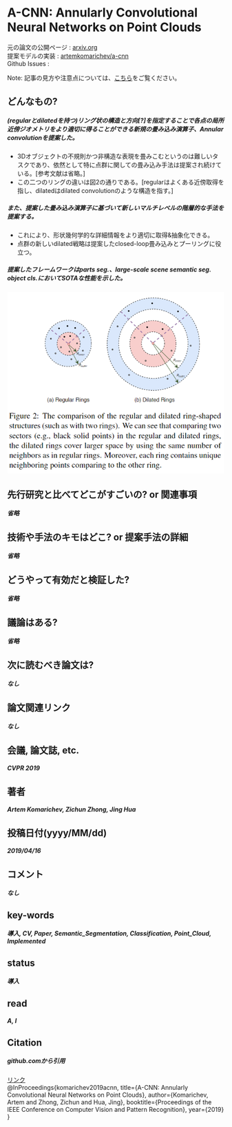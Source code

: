 # A-CNN: Annularly Convolutional Neural Networks on Point Clouds

元の論文の公開ページ : [arxiv.org](https://arxiv.org/pdf/1904.08017.pdf)  
提案モデルの実装 : [artemkomarichev/a-cnn](https://github.com/artemkomarichev/a-cnn)  
Github Issues : []()  

Note: 記事の見方や注意点については、[こちら](/)をご覧ください。

## どんなもの?
##### (regularとdilatedを持つ)リング状の構造と方向[?]を指定することで各点の局所近傍ジオメトリをより適切に得ることができる新規の畳み込み演算子、Annular convolutionを提案した。
- 3Dオブジェクトの不規則かつ非構造な表現を畳みこむというのは難しいタスクであり、依然として特に点群に関しての畳み込み手法は提案され続けている。[参考文献は省略。]
- この二つのリングの違いは図2の通りである。[regularはよくある近傍取得を指し、dilatedはdilated convolutionのような構造を指す。]  

##### また、提案した畳み込み演算子に基づいて新しいマルチレベルの階層的な手法を提案する。
- これにより、形状幾何学的な詳細情報をより適切に取得&抽象化できる。
- 点群の新しいdilated戦略は提案したclosed-loop畳み込みとプーリングに役立つ。

##### 提案したフレームワークはparts seg.、large-scale scene semantic seg. object cls.においてSOTAな性能を示した。

![fig2](img/AACNNoPC/fig2.png)

## 先行研究と比べてどこがすごいの? or 関連事項
##### 省略

## 技術や手法のキモはどこ? or 提案手法の詳細
##### 省略

## どうやって有効だと検証した?
##### 省略

## 議論はある?
##### 省略

## 次に読むべき論文は?
##### なし

## 論文関連リンク
##### なし

## 会議, 論文誌, etc.
##### CVPR 2019

## 著者
##### Artem Komarichev, Zichun Zhong, Jing Hua

## 投稿日付(yyyy/MM/dd)
##### 2019/04/16

## コメント
##### なし

## key-words
##### 導入, CV, Paper, Semantic_Segmentation, Classification, Point_Cloud, Implemented

## status
##### 導入

## read
##### A, I

## Citation
##### github.comから引用
[リンク](https://github.com/artemkomarichev/a-cnn)  
@InProceedings{komarichev2019acnn,
    title={A-CNN: Annularly Convolutional Neural Networks on Point Clouds},
    author={Komarichev, Artem and Zhong, Zichun and Hua, Jing},
    booktitle={Proceedings of the IEEE Conference on Computer Vision and Pattern Recognition},
    year={2019}
}